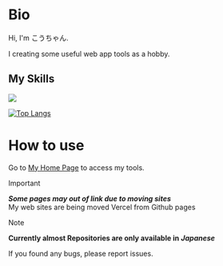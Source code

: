# Bio
Hi, I'm こうちゃん.

I creating some useful web app tools as a hobby.
## My Skills
<p align="left">
  <a href="https://skillicons.dev">
    <img src="https://skillicons.dev/icons?i=arduino,html,js,py,blender,ps,pr,windows,apple,ubuntu" />
  </a>
</p>

[![Top Langs](https://github-readme-stats.vercel.app/api/top-langs/?username=koucyan-iruka&layout=donut)](https://github.com/koucyan-iruka/github-readme-stats)


# How to use
Go to <a href="https://koucyan-home.vercel.app">My Home Page</a> to access my tools.
> [!IMPORTANT]
> ***Some pages may out of link due to moving sites***  
> My web sites are being moved Vercel from Github pages

> [!NOTE]
>**Currently almost Repositories are only available in** ***Japanese***

If you found any bugs, please report issues.
